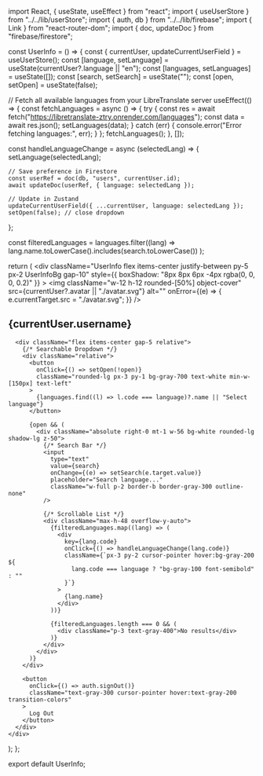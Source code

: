 import React, { useState, useEffect } from "react";
import { useUserStore } from "../../lib/userStore";
import { auth, db } from "../../lib/firebase";
import { Link } from "react-router-dom";
import { doc, updateDoc } from "firebase/firestore";

const UserInfo = () => {
  const { currentUser, updateCurrentUserField } = useUserStore();
  const [language, setLanguage] = useState(currentUser?.language || "en");
  const [languages, setLanguages] = useState([]);
  const [search, setSearch] = useState("");
  const [open, setOpen] = useState(false);

  // Fetch all available languages from your LibreTranslate server
  useEffect(() => {
    const fetchLanguages = async () => {
      try {
        const res = await fetch("https://libretranslate-ztry.onrender.com/languages");
        const data = await res.json();
        setLanguages(data);
      } catch (err) {
        console.error("Error fetching languages:", err);
      }
    };
    fetchLanguages();
  }, []);

  const handleLanguageChange = async (selectedLang) => {
    setLanguage(selectedLang);

    // Save preference in Firestore
    const userRef = doc(db, "users", currentUser.id);
    await updateDoc(userRef, { language: selectedLang });

    // Update in Zustand
    updateCurrentUserField({ ...currentUser, language: selectedLang });
    setOpen(false); // close dropdown
  };

  const filteredLanguages = languages.filter((lang) =>
    lang.name.toLowerCase().includes(search.toLowerCase())
  );

  return (
    <div
      className="UserInfo flex items-center justify-between py-5 px-2 UserInfoBg gap-10"
      style={{ boxShadow: "8px 8px 6px -4px rgba(0, 0, 0, 0.2)" }}
    >
      <Link
        to="/settings"
        className="user flex items-center justify-center gap-5 rounded-2xl p-1 hover:bg-gray-300 transition-all cursor-pointer"
      >
        <img
          className="w-12 h-12 rounded-[50%] object-cover"
          src={currentUser?.avatar || "./avatar.svg"}
          alt=""
          onError={(e) => {
            e.currentTarget.src = "./avatar.svg";
          }}
        />
        <h2 className="text-white">{currentUser.username}</h2>
      </Link>

      <div className="flex items-center gap-5 relative">
        {/* Searchable Dropdown */}
        <div className="relative">
          <button
            onClick={() => setOpen(!open)}
            className="rounded-lg px-3 py-1 bg-gray-700 text-white min-w-[150px] text-left"
          >
            {languages.find((l) => l.code === language)?.name || "Select language"}
          </button>

          {open && (
            <div className="absolute right-0 mt-1 w-56 bg-white rounded-lg shadow-lg z-50">
              {/* Search Bar */}
              <input
                type="text"
                value={search}
                onChange={(e) => setSearch(e.target.value)}
                placeholder="Search language..."
                className="w-full p-2 border-b border-gray-300 outline-none"
              />

              {/* Scrollable List */}
              <div className="max-h-48 overflow-y-auto">
                {filteredLanguages.map((lang) => (
                  <div
                    key={lang.code}
                    onClick={() => handleLanguageChange(lang.code)}
                    className={`px-3 py-2 cursor-pointer hover:bg-gray-200 ${
                      lang.code === language ? "bg-gray-100 font-semibold" : ""
                    }`}
                  >
                    {lang.name}
                  </div>
                ))}

                {filteredLanguages.length === 0 && (
                  <div className="p-3 text-gray-400">No results</div>
                )}
              </div>
            </div>
          )}
        </div>

        <button
          onClick={() => auth.signOut()}
          className="text-gray-300 cursor-pointer hover:text-gray-200 transition-colors"
        >
          Log Out
        </button>
      </div>
    </div>
  );
};

export default UserInfo;
